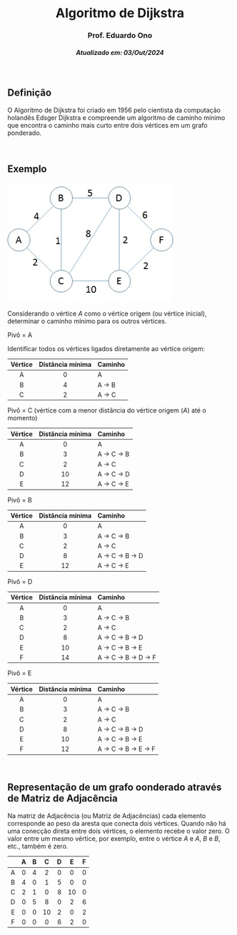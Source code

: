 <h1 align="center">Algoritmo de Dijkstra</h1>
<h3 align="center">Prof. Eduardo Ono</h3>
<h5 align="center">Atualizado em: 03/Out/2024</h5>

&nbsp;

## Definição

O Algoritmo de Dijkstra foi criado em 1956 pelo cientista da computação holandês Edsger Dijkstra e compreende um algoritmo de caminho mínimo que encontra o caminho mais curto entre dois vértices em um grafo ponderado.

&nbsp;

## Exemplo

![img](./grafo.jpg)

Considerando o vértice _A_ como o vértice origem (ou vértice inicial), determinar o caminho mínimo para os outros vértices.

Pivô = A

Identificar todos os vértices ligados diretamente ao vértice origem:

| Vértice | Distância mínima | Caminho |
|:-------:|:----------------:|:--------|
|    A    |        0         | A       |
|    B    |        4         | A -> B  |
|    C    |        2         | A -> C  |

Pivô = C (vértice com a menor distância do vértice origem (_A_) até o momento)

| Vértice | Distância mínima | Caminho     |
|:-------:|:----------------:|:------------|
|    A    |        0         | A           |
|    B    |        3         | A -> C -> B |
|    C    |        2         | A -> C      |
|    D    |        10        | A -> C -> D |
|    E    |        12        | A -> C -> E |

Pivô = B

| Vértice | Distância mínima | Caminho          |
|:-------:|:----------------:|:-----------------|
|    A    |        0         | A                |
|    B    |        3         | A -> C -> B      |
|    C    |        2         | A -> C           |
|    D    |        8         | A -> C -> B -> D |
|    E    |        12        | A -> C -> E      |

Pivô = D

| Vértice | Distância mínima | Caminho               |
|:-------:|:----------------:|:----------------------|
|    A    |        0         | A                     |
|    B    |        3         | A -> C -> B           |
|    C    |        2         | A -> C                |
|    D    |        8         | A -> C -> B -> D      |
|    E    |        10        | A -> C -> B -> E      |
|    F    |        14        | A -> C -> B -> D -> F |

Pivô = E

| Vértice | Distância mínima | Caminho               |
|:-------:|:----------------:|:----------------------|
|    A    |        0         | A                     |
|    B    |        3         | A -> C -> B           |
|    C    |        2         | A -> C                |
|    D    |        8         | A -> C -> B -> D      |
|    E    |        10        | A -> C -> B -> E      |
|    F    |        12        | A -> C -> B -> E -> F |

&nbsp;

## Representação de um grafo oonderado através de Matriz de Adjacência

Na matriz de Adjacência (ou Matriz de Adjacências) cada elemento corresponde ao peso da aresta que conecta dois vértices. Quando não há uma conecção direta entre dois vértices, o elemento recebe o valor zero. O valor entre um mesmo vértice, por exemplo, entre o vértice _A_ e _A_, _B_ e _B_, etc., também é zero.

|   | A | B | C  | D | E  | F |
|:-:|:-:|:-:|:--:|:-:|:--:|:-:|
| A | 0 | 4 | 2  | 0 | 0  | 0 |
| B | 4 | 0 | 1  | 5 | 0  | 0 |
| C | 2 | 1 | 0  | 8 | 10 | 0 |
| D | 0 | 5 | 8  | 0 | 2  | 6 |
| E | 0 | 0 | 10 | 2 | 0  | 2 |
| F | 0 | 0 | 0  | 6 | 2  | 0 |

&nbsp;
